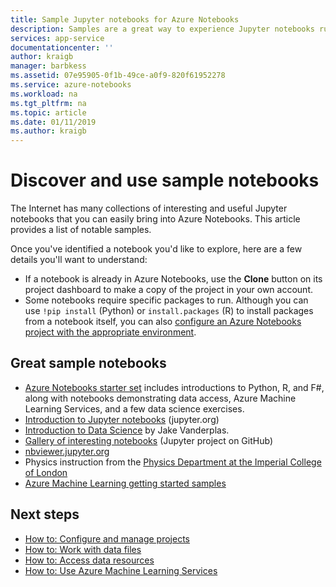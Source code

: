 ```yaml
---
title: Sample Jupyter notebooks for Azure Notebooks
description: Samples are a great way to experience Jupyter notebooks running in the free Azure Notebooks cloud services.
services: app-service
documentationcenter: ''
author: kraigb
manager: barbkess
ms.assetid: 07e95905-0f1b-49ce-a0f9-820f61952278
ms.service: azure-notebooks
ms.workload: na
ms.tgt_pltfrm: na
ms.topic: article
ms.date: 01/11/2019
ms.author: kraigb
---
```


# Discover and use sample notebooks

The Internet has many collections of interesting and useful Jupyter notebooks that you can easily bring into Azure Notebooks. This article provides a list of notable samples.

Once you've identified a notebook you'd like to explore, here are a few details you'll want to understand:

- If a notebook is already in Azure Notebooks, use the **Clone** button on its project dashboard to make a copy of the project in your own account.
- Some notebooks require specific packages to run. Although you can use `!pip install` (Python) or `install.packages` (R) to install packages from a notebook itself, you can also [configure an Azure Notebooks project with the appropriate environment](configure-manage-azure-notebooks-projects.md).

## Great sample notebooks

- [Azure Notebooks starter set](https://notebooks.azure.com/#sample-redirect) includes introductions to Python, R, and F#, along with notebooks demonstrating data access, Azure Machine Learning Services, and a few data science exercises.
- [Introduction to Jupyter notebooks](https://nbviewer.jupyter.org/github/jupyter/notebook/blob/master/docs/source/examples/Notebook/Notebook%20Basics.ipynb) (jupyter.org)
- [Introduction to Data Science](https://github.com/jakevdp/PythonDataScienceHandbook/tree/master/notebooks) by Jake Vanderplas.
- [Gallery of interesting notebooks](https://github.com/ipython/ipython/wiki/A-gallery-of-interesting-IPython-Notebooks) (Jupyter project on GitHub)
- [nbviewer.jupyter.org](https://nbviewer.jupyter.org)
- Physics instruction from the [Physics Department at the Imperial College of London](https://notebooks.azure.com/cvanbreu/libraries)
- [Azure Machine Learning getting started samples](https://notebooks.azure.com/azureml/projects/azureml-getting-started)

## Next steps  

- [How to: Configure and manage projects](configure-manage-azure-notebooks-projects.md)
- [How to: Work with data files](work-with-project-data-files.md)
- [How to: Access data resources](access-data-resources-jupyter-notebooks.md)
- [How to: Use Azure Machine Learning Services](use-machine-learning-services-jupyter-notebooks.md)

